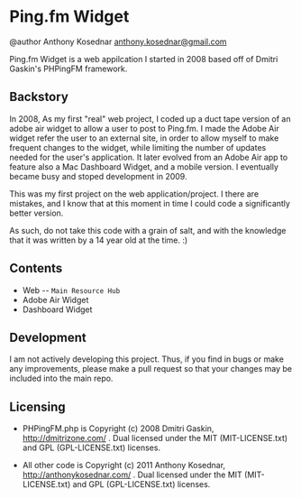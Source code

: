 Ping.fm Widget
=============
@author Anthony Kosednar <anthony.kosednar@gmail.com>

Ping.fm Widget is a web appilcation I started in 2008 based off of Dmitri Gaskin's PHPingFM framework. 

Backstory
----------

In 2008, As my first "real" web project, I  coded up a duct tape version of an adobe air widget to allow a user to post to Ping.fm. I made the Adobe Air widget refer the user to an external site, in order to allow myself to make frequent changes to the widget, while limiting the number of updates needed for the user's application. It later evolved from an Adobe Air app to feature also a Mac Dashboard Widget, and a mobile version. I eventually became busy and stoped development in 2009. 

This was my first project on the web application/project. I there are mistakes, and I know that at this moment in time I could code a significantly better version.

As such, do not take this code with a grain of salt, and with the knowledge that it was written by a 14 year old at the time. :)


Contents
---------

* Web -- `Main Resource Hub`
* Adobe Air Widget
* Dashboard Widget


Development
------------

I am not actively developing this project. Thus, if you find in bugs or make any improvements, please make a pull request so that your changes may be included into the main repo.


Licensing
----------

* PHPingFM.php is  Copyright (c) 2008 Dmitri Gaskin, http://dmitrizone.com/ . Dual licensed under the MIT (MIT-LICENSE.txt) and GPL (GPL-LICENSE.txt) licenses.


* All other code is Copyright (c) 2011 Anthony Kosednar, http://anthonykosednar.com/ . Dual licensed under the MIT (MIT-LICENSE.txt) and GPL (GPL-LICENSE.txt) licenses.

